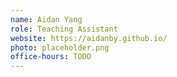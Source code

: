 ```yaml
---
name: Aidan Yang
role: Teaching Assistant
website: https://aidanby.github.io/
photo: placeholder.png
office-hours: TODO
---
```


<!-- [Schedule an appointment](#){: .btn .btn-outline } -->
